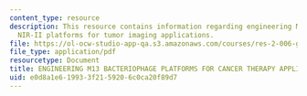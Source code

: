 ```yaml
---
content_type: resource
description: This resource contains information regarding engineering M13 bacteriophage
  NIR-II platforms for tumor imaging applications.
file: https://ol-ocw-studio-app-qa.s3.amazonaws.com/courses/res-2-006-girls-who-build-cameras-summer-2016/e0d8a1e619933f2159206c0ca20f89d7_MITRES_2_006SUM16_Uyanga.pdf
file_type: application/pdf
resourcetype: Document
title: ENGINEERING M13 BACTERIOPHAGE PLATFORMS FOR CANCER THERAPY APPLICATIONS
uid: e0d8a1e6-1993-3f21-5920-6c0ca20f89d7
---
```

